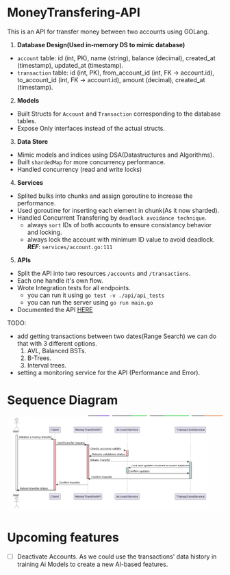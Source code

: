 # MoneyTransfering-API
This is an API for transfer money between two accounts using GOLang.

1. **Database Design(Used in-memory DS to mimic database)**
  - `account` table: id (int, PK), name (string), balance (decimal), created_at (timestamp), updated_at (timestamp).
  - `transaction` table: id (int, PK), from_account_id (int, FK -> account.id), to_account_id (int, FK -> account.id), amount (decimal), created_at (timestamp).

2. **Models**
  - Built Structs for `Account` and `Transaction` corresponding to the database tables.
  - Expose Only interfaces instead of the actual structs.

3. **Data Store**
  - Mimic models and indices using DSA(Datastructures and Algorithms).
  - Built `shardedMap` for more concurrency performance.
  - Handled concurrency (read and write locks)

4. **Services**
  - Splited bulks into chunks and assign goroutine to increase the performance.
  - Used goroutine for inserting each element in chunk(As it now sharded).
  - Handled Concurrent Transfering by `deadlock avoidance technique`.
    - always `sort` IDs of both accounts to ensure consistancy behavior and locking.
    - always lock the account with minimum ID value to avoid deadlock.
    ***REF***: `services/account.go:111`


5. **APIs**
  - Split the API into two resources `/accounts` and `/transactions`.
  - Each one handle it's own flow.
  - Wrote Integration tests for all endpoints.
    - you can run it using `go test -v ./api/api_tests`
    - you can run the server using `go run main.go`
  - Documented the API [HERE](https://documenter.getpostman.com/view/25231966/2s9YC8upsN)


TODO:
- add getting transactions between two dates(Range Search) we can do that with 3 different options.
  1. AVL, Balanced BSTs.
  2. B-Trees.
  3. Interval trees.
- setting a monitoring service for the API (Performance and Error).

# Sequence Diagram
![image](https://github.com/YoussefMahmod/MoneyTransfering-API/blob/main/assists/diagrams/v1_seq_diagram.png)

# Upcoming features
- [ ] Deactivate Accounts. As we could use the transactions' data history in training Ai Models to create a new AI-based features.
